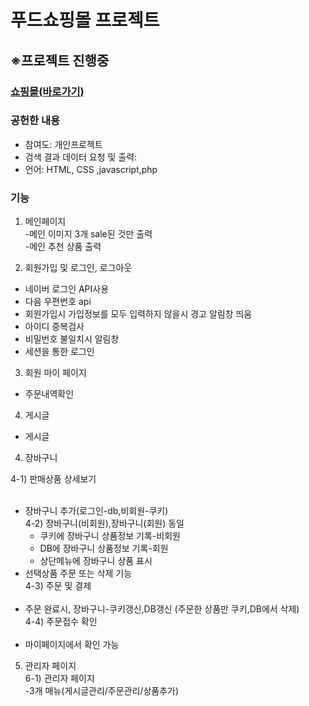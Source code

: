 # 푸드쇼핑몰 프로젝트
<h2>※프로젝트 진행중</h2>
<h3><a href ="http://study421.dothome.co.kr/">쇼핑몰(바로가기)</a></h3>
<h3>공헌한 내용</h3>
<ul>
  <li>참여도: 개인프로젝트</li>
  <li>검색 결과 데이터 요청 및 출력:</li>
  <li>언어: HTML, CSS ,javascript,php</li>
</ul>
<h3>기능</h3>

1. 메인페이지<br>
  -메인 이미지 3개 sale된 것만 출력<br>
  -메인 추천 상품 출력<br>

2. 회원가입 및 로그인, 로그아웃
  - 네이버 로그인 API사용
  - 다음 우편번호 api
  - 회원가입시 가입정보를 모두 입력하지 
     않을시 경고 알림창 띄움
  - 아이디 중복검사
  - 비밀번호 불일치시 알림창
  - 세션을 통한 로그인

3. 회원 마이 페이지
  - 주문내역확인

4. 게시글
  - 게시글

4. 장바구니<br>

  4-1) 판매상품 상세보기<br>
  <br>
- 장바구니 추가(로그인-db,비회원-쿠키)<br>
  4-2) 장바구니(비회원),장바구니(회원) 동일<br>
  - 쿠키에 장바구니 상품정보 기록-비회원<br>
  - DB에 장바구니 상품정보 기록-회원<br>
  - 상단메뉴에 장바구니 상품 표시 <br>
- 선택상품 주문 또는 삭제 기능 <br>
  4-3) 주문 및 결제<br>
  <br>
- 주문 완료시, 장바구니-쿠키갱신,DB갱신 (주문한 상품만 쿠키,DB에서 삭제)<br>
  4-4) 주문접수 확인<br>
  <br>
- 마이페이지에서 확인 가능<br>

5. 관리자 페이지<br>
  6-1) 관리자 페이지<br>
	-3개 매뉴(게시글관리/주문관리/상품추가)<br>

